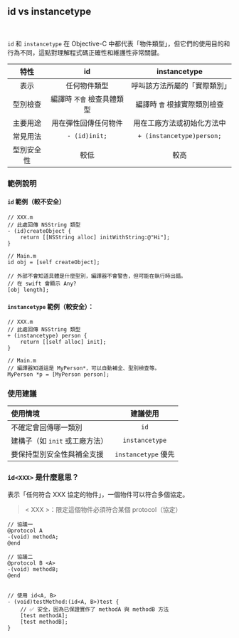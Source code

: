 ## id vs instancetype
<br />


`id` 和 `instancetype` 在 Objective-C 中都代表「物件類型」，但它們的使用目的和行為不同，這點對理解程式碼正確性和維護性非常關鍵。
<br />

| 特性 | id | instancetype |
| :----: | :----: | :----: |
| 表示 | 任何物件類型 | 呼叫該方法所屬的「實際類別」 |
| 型別檢查 | 編譯時 `不會` 檢查具體類型 | 編譯時 `會` 根據實際類別檢查 |
| 主要用途 | 用在彈性回傳任何物件 | 用在工廠方法或初始化方法中 |
| 常見用法 | `- (id)init;` | `+ (instancetype)person;` |
| 型別安全性 | 較低 | 較高 |


### 範例說明
#### `id` 範例（較不安全）
```objc
// XXX.m
// 此處回傳 NSString 類型
- (id)createObject {
    return [[NSString alloc] initWithString:@"Hi"];
}
```
```objc
// Main.m
id obj = [self createObject];

// 外部不會知道具體是什麼型別，編譯器不會警告，但可能在執行時出錯。
// 在 swift 會顯示 Any?
[obj length]; 

```



#### `instancetype` 範例（較安全）：
```objc
// XXX.m
// 此處回傳 NSString 類型
+ (instancetype) person {
    return [[self alloc] init];
}
```
```objc
// Main.m
// 編譯器知道這是 MyPerson*，可以自動補全、型別檢查等。
MyPerson *p = [MyPerson person]; 

```

### 使用建議


| 使用情境 | 建議使用 |
| :---------------- | :------: |
| 不確定會回傳哪一類別 | `id` |
| 建構子（如 `init` 或工廠方法） | `instancetype` |
| 要保持型別安全性與補全支援 | `instancetype` 優先 |


### `id<XXX>` 是什麼意思？

表示「任何符合 XXX 協定的物件」，一個物件可以符合多個協定。
> < XXX >：限定這個物件必須符合某個 protocol（協定）

```objc
// 協議一
@protocol A
-(void) methodA;
@end

// 協議二
@protocol B <A>
-(void) methodB;
@end


// 使用 id<A, B>
- (void)testMethod:(id<A, B>)test {
    // ✅ 安全，因為已保證實作了 methodA 與 methodB 方法
    [test methodA]; 
    [test methodB];
}

```




